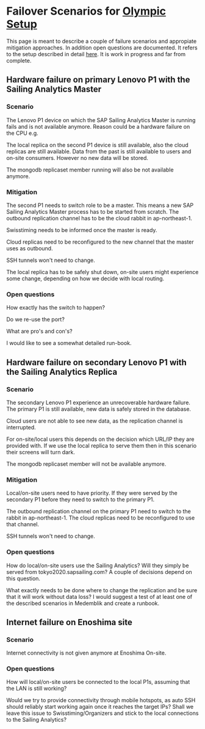 # Failover Scenarios for [Olympic Setup](https://wiki.sapsailing.com/wiki/info/landscape/olympic-setup)

This page is meant to describe a couple of failure scenarios and appropiate mitigation approaches. In addition open questions are documented. It refers to the setup described in detail [here](https://wiki.sapsailing.com/wiki/info/landscape/olympic-setup). It is work in progress and far from complete.

## Hardware failure on primary Lenovo P1 with the Sailing Analytics Master

### Scenario

The Lenovo P1 device on which the SAP Sailing Analytics Master is running fails and is not available anymore. Reason could be a hardware failure on the CPU e.g.

The local replica on the second P1 device is still available, also the cloud replicas are still available. Data from the past is still available to users and on-site consumers. However no new data will be stored.

The mongodb replicaset member running will also be not available anymore.

### Mitigation

The second P1 needs to switch role to be a master. This means a new SAP Sailing Analytics Master process has to be started from scratch. The outbound replication channel has to be the cloud rabbit in ap-northeast-1.

Swisstiming needs to be informed once the master is ready. 

Cloud replicas need to be reconfigured to the new channel that the master uses as outbound.

SSH tunnels won't need to change.

The local replica has to be safely shut down, on-site users might experience some change, depending on how we decide with local routing.

### Open questions

How exactly has the switch to happen? 

Do we re-use the port? 

What are pro's and con's? 

I would like to see a somewhat detailed run-book.

## Hardware failure on secondary Lenovo P1 with the Sailing Analytics Replica

### Scenario

The secondary Lenovo P1 experience an unrecoverable hardware failure. The primary P1 is still available, new data is safely stored in the database.

Cloud users are not able to see new data, as the replication channel is interrupted.

For on-site/local users this depends on the decision which URL/IP they are provided with. If we use the local replica to serve them then in this scenario their screens will turn dark.

The mongodb replicaset member will not be available anymore.

### Mitigation

Local/on-site users need to have priority. If they were served by the secondary P1 before they need to switch to the primary P1. 

The outbound replication channel on the primary P1 need to switch to the rabbit in ap-northeast-1. The cloud replicas need to be reconfigured to use that channel.

SSH tunnels won't need to change.

### Open questions

How do local/on-site users use the Sailing Analytics? Will they simply be served from tokyo2020.sapsailing.com? A couple of decisions depend on this question. 

What exactly needs to be done where to change the replication and be sure that it will work without data loss? I would suggest a test of at least one of the described scenarios in Medemblik and create a runbook.

## Internet failure on Enoshima site

### Scenario

Internet connectivity is not given anymore at Enoshima On-site.

### Open questions

How will local/on-site users be connected to the local P1s, assuming that the LAN is still working? 

Would we try to provide connectivity through mobile hotspots, as auto SSH should reliably start working again once it reaches the target IPs? Shall we leave this issue to Swisstiming/Organizers and stick to the local connections to the Sailing Analytics?


